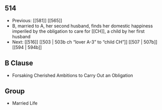 ## 514
- Previous: [[581]] [[565]] 
- B, married to A, her second husband, finds her domestic happiness imperiled by the obligation to care for [[CH]], a child by her first husband
- Next: [[516]] [[503 | 503b ch “lover A-3” to “child CH”]] [[507 | 507b]] [[594 | 594b]] 

## B Clause
- Forsaking Cherished Ambitions to Carry Out an Obligation

## Group
- Married Life

